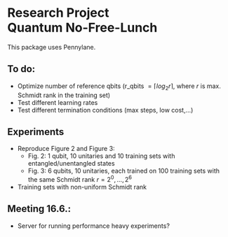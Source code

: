 # Research Project<br>Quantum No-Free-Lunch

This package uses Pennylane.


## To do:
- Optimize number of reference qbits (r_qbits  $=\lceil log_2 r\rceil$, where $r$ is max. Schmidt rank in the training set)
- Test different learning rates
- Test different termination conditions (max steps, low cost,...)

## Experiments
- Reproduce Figure 2 and Figure 3:
  - Fig. 2: 1 qubit, 10 unitaries and 10 training sets with entangled/unentangled states
  - Fig. 3: 6 qubits, 10 unitaries, each trained on 100 training sets with the same Schmidt rank $r = 2^0,\dots, 2^6$
- Training sets with non-uniform Schmidt rank
## Meeting 16.6.:
- Server for running performance heavy experiments?